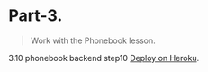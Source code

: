 # Part-3.

> Work with the Phonebook lesson. 

3.10 phonebook backend step10 [Deploy on Heroku](https://phonebookherokuapp.herokuapp.com/api/persons).